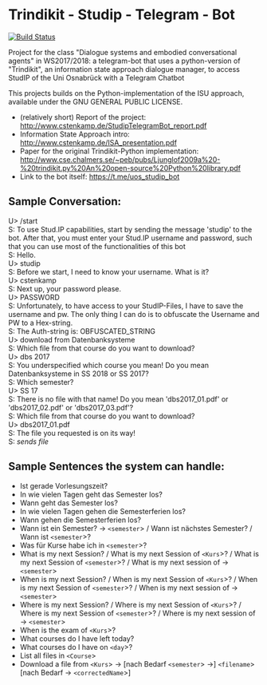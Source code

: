 ﻿# Trindikit - Studip - Telegram - Bot
 
 [![Build Status](https://travis-ci.org/cstenkamp/TrindikitStudipTelegramBot.svg?branch=master)](https://travis-ci.org/cstenkamp/TrindikitStudipTelegramBot)
 
Project for the class "Dialogue systems and embodied conversational agents" in WS2017/2018: a telegram-bot that uses a python-version of "Trindikit", an information state approach dialogue manager, to access StudIP of the Uni Osnabrück with a Telegram Chatbot

This projects builds on the Python-implementation of the ISU approach, available under the GNU GENERAL PUBLIC LICENSE.

* (relatively short) Report of the project: http://www.cstenkamp.de/StudipTelegramBot_report.pdf
* Information State Approach intro: http://www.cstenkamp.de/ISA_presentation.pdf
* Paper for the original Trindikit-Python implementation: http://www.cse.chalmers.se/~peb/pubs/Ljunglof2009a%20-%20trindikit.py%20An%20open-source%20Python%20library.pdf
* Link to the bot itself: https://t.me/uos_studip_bot
## Sample Conversation:

U> /start<br/>
S: To use Stud.IP capabilities, start by sending the message 'studip' to the bot. After that, you must enter your Stud.IP username and password, such that you can use most of the functionalities of this bot<br/>
S: Hello.<br/>
U> studip<br/>
S: Before we start, I need to know your username. What is it?<br/>
U> cstenkamp<br/>
S: Next up, your password please.<br/>
U> PASSWORD<br/>
S: Unfortunately, to have access to your StudIP-Files, I have to save the username and pw. The only thing I can do is to obfuscate the Username and PW to a Hex-string.<br/>
S: The Auth-string is: OBFUSCATED_STRING<br/>
U> download from Datenbanksysteme<br/>
S: Which file from that course do you want to download?<br/>
U> dbs 2017<br/>
S: You underspecified which course you mean! Do you mean Datenbanksysteme in SS 2018 or SS 2017?<br/>
S: Which semester?<br/>
U> SS 17<br/>
S: There is no file with that name! Do you mean 'dbs2017_01.pdf' or 'dbs2017_02.pdf' or 'dbs2017_03.pdf'?<br/>
S: Which file from that course do you want to download?<br/>
U> dbs2017_01.pdf<br/>
S: The file you requested is on its way!<br/>
S: *sends file*
  


## Sample Sentences the system can handle:
* Ist gerade Vorlesungszeit?
* In wie vielen Tagen geht das Semester los?
* Wann geht das Semester los?
* In wie vielen Tagen gehen die Semesterferien los?
* Wann gehen die Semesterferien los?
* Wann ist ein Semester? -> `<semester`> / Wann ist nächstes Semester? / Wann ist `<semester`>?
* Was für Kurse habe ich in `<semester`>?
* What is my next Session? / What is my next Session of `<Kurs`>? / What is my next Session of `<semester`>? / What is my next session of -> `<semester`>
* When is my next Session? / When is my next Session of `<Kurs`>? / When is my next Session of `<semester`>? / When is my next session of -> `<semester`>
* Where is my next Session? / Where is my next Session of `<Kurs`>? / Where is my next Session of `<semester`>? / Where is my next session of -> `<semester`>
* When is the exam of `<Kurs`>?
* What courses do I have left today?
* What courses do I have on `<day`>?
* List all files in `<Course`>
* Download a file from `<Kurs`> -> [nach Bedarf `<semester`> ->] `<filename`> [nach Bedarf -> `<correctedName`>]
